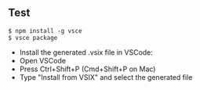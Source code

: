 ## Test

```
$ npm install -g vsce
$ vsce package
```

- Install the generated .vsix file in VSCode:
- Open VSCode
- Press Ctrl+Shift+P (Cmd+Shift+P on Mac)
- Type "Install from VSIX" and select the generated file

